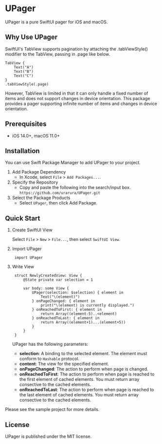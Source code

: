 # UPager

UPager is a pure SwiftUI pager for iOS and macOS.

## Why Use UPager

SwiftUI's TabView supports pagination by attaching the .tabViewStyle() modifier to the TabView, passing in .page like below.

    TabView {
        Text("A")
        Text("B")
        Text("C")
    }
    .tabViewStyle(.page)

However, TabView is limited in that it can only handle a fixed number of items and does not support changes in device orientation.
This package provides a pager supporting infinite number of items and changes in device orientation.

## Prerequisites

* iOS 14.0+, macOS 11.0+

## Installation

You can use Swift Package Manager to add UPager to your project.

1. Add Package Dependency
   * In Xcode, select ``File`` > ``Add Packages...``.
2. Specify the Repository
   * Copy and paste the following into the search/input box.
     ``https://github.com/urarura/UPager.git``
3. Select the Package Products
   * Select ``UPager``, then click Add Package.

## Quick Start

1. Create SwiftUI View

   Select ``File`` > ``New`` > ``File...``, then select ``SwiftUI View``.

2. Import UPager

        import UPager

3. Write View

        struct NewlyCreatedView: View {
            @State private var selection = 1
        
            var body: some View {
                UPager(selection: $selection) { element in
                    Text("\(element)")
                } onPageChanged: { element in
                    print("\(element) is currently displayed.")
                } onReachedToFirst: { element in
                    return Array((element-5)..<element)
                } onReachedToLast: { element in
                    return Array((element+1)...(element+5))
                }
            }
        }

   UPager has the following parameters:
   * **selection**: A binding to the selected element.
   The element must conform to ``Hashable`` protocol.
   * **content**: The view for the specified element.
   * **onPageChanged**: The action to perform when page is changed.
   * **onReachedToFirst**: The action to perform when page is
   reached to the first element of cached elements. You must return array
   consective to the cached elements.
   * **onReachedToLast**: The action to perform when page is
   reached to the last element of cached elements. You must return array
   consective to the cached elements.

Please see the sample project for more details.

## License

UPager is published under the MIT license.
